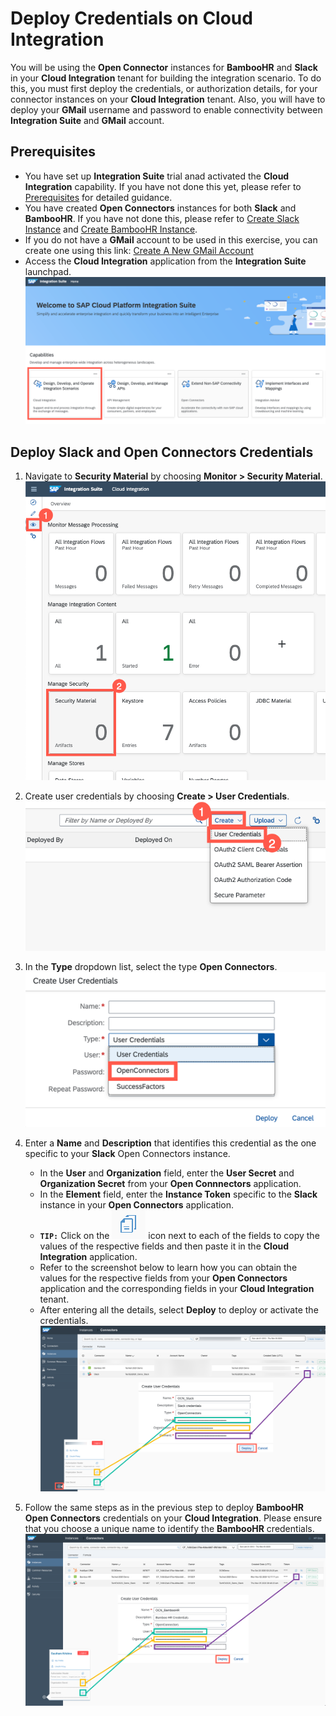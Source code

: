 # Deploy Credentials on Cloud Integration

You will be using the **Open Connector** instances for **BambooHR** and **Slack** in your **Cloud Integration** tenant for building the integration scenario. To do this, you must first deploy the credentials, or authorization details, for your connector instances on your **Cloud Integration** tenant. Also, you will have to deploy your **GMail** username and password to enable connectivity between **Integration Suite** and **GMail** account. 

## Prerequisites 

- You have set up **Integration Suite** trial anad activated the **Cloud Integration** capability. If you have not done this yet, please refer to [Prerequisites](/exercises/Prerequisites/Prerequisites_for_DEV165.md) for detailed guidance.
- You have created **Open Connectors** instances for both **Slack** and **BambooHR**. If you have not done this, please refer to [Create Slack Instance](/exercises/exercise1/Ex-1.1.1.Create_Slack_Instance.md) and [Create BambooHR Instance](/exercises/exercise1/Ex-1.1.2.Create_BambooHR_Instance.md).
- If you do not have a **GMail** account to be used in this exercise, you can create one using this link: [Create A New GMail Account](https://accounts.google.com/signup/v2/webcreateaccount?hl=en&flowName=GlifWebSignIn&flowEntry=SignUp)
- Access the **Cloud Integration** application from the **Integration Suite** launchpad. 
  ![Launch Clooud Integration](/exercises/Images/Launchpad/launchpad-select-cpi.png)

## Deploy Slack and Open Connectors Credentials

1. Navigate to **Security Material** by choosing **Monitor > Security Material**.
![Access Security Material](/exercises/Images/Deploy_Credentials_CPI/access-security-material.png)

2. Create user credentials by choosing **Create > User Credentials**.
![Create user credentials](/exercises/Images/Deploy_Credentials_CPI/create-user-credentials.png)

3. In the **Type** dropdown list, select the type **Open Connectors**.
![Select Type Open Connectors](/exercises/Images/Deploy_Credentials_CPI/select-type-open-connectors.png)

4. Enter a **Name** and **Description** that identifies this credential as the one specific to your **Slack** Open Connectors instance. 
   - In the **User** and **Organization** field, enter the **User Secret** and **Organization Secret** from your **Open Connnectors** application. 
   - In the **Element** field, enter the **Instance Token** specific to the **Slack** instance in your **Open Connectors** application. 
   - **`TIP:`** Click on the ![Copy](/exercises/Images/Deploy_Credentials_CPI/copy-icon.png) icon next to each of the fields to copy the values of the respective fields and then paste it in the **Cloud Integration** application.
   - Refer to the screenshot below to learn how you can obtain the values for the respective fields from your **Open Connectors** application and the corresponding fields in your **Cloud Integration** tenant. 
   - After entering all the details, select **Deploy** to deploy or activate the credentials. 
![Create Slack Credentials](/exercises/Images/Deploy_Credentials_CPI/create-deploy-slack-credentials.png)

5. Follow the same steps as in the previous step to deploy **BambooHR Open Connectors** credentials on your **Cloud Integration**. Please ensure that you choose a unique name to identify the **BambooHR** credentials. 
![Create BambooHR Credentials](/exercises/Images/Deploy_Credentials_CPI/create-deploy-bambooHR-credentials.png)
